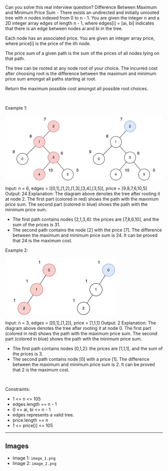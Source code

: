 Can you solve this real interview question? Difference Between Maximum and Minimum Price Sum - There exists an undirected and initially unrooted tree with n nodes indexed from 0 to n - 1. You are given the integer n and a 2D integer array edges of length n - 1, where edges[i] = [ai, bi] indicates that there is an edge between nodes ai and bi in the tree.

Each node has an associated price. You are given an integer array price, where price[i] is the price of the ith node.

The price sum of a given path is the sum of the prices of all nodes lying on that path.

The tree can be rooted at any node root of your choice. The incurred cost after choosing root is the difference between the maximum and minimum price sum amongst all paths starting at root.

Return the maximum possible cost amongst all possible root choices.

 

Example 1:

![Example 1](./image_1.png)


Input: n = 6, edges = [[0,1],[1,2],[1,3],[3,4],[3,5]], price = [9,8,7,6,10,5]
Output: 24
Explanation: The diagram above denotes the tree after rooting it at node 2. The first part (colored in red) shows the path with the maximum price sum. The second part (colored in blue) shows the path with the minimum price sum.
- The first path contains nodes [2,1,3,4]: the prices are [7,8,6,10], and the sum of the prices is 31.
- The second path contains the node [2] with the price [7].
The difference between the maximum and minimum price sum is 24. It can be proved that 24 is the maximum cost.


Example 2:

![Example 2](./image_2.png)


Input: n = 3, edges = [[0,1],[1,2]], price = [1,1,1]
Output: 2
Explanation: The diagram above denotes the tree after rooting it at node 0. The first part (colored in red) shows the path with the maximum price sum. The second part (colored in blue) shows the path with the minimum price sum.
- The first path contains nodes [0,1,2]: the prices are [1,1,1], and the sum of the prices is 3.
- The second path contains node [0] with a price [1].
The difference between the maximum and minimum price sum is 2. It can be proved that 2 is the maximum cost.


 

Constraints:

 * 1 <= n <= 105
 * edges.length == n - 1
 * 0 <= ai, bi <= n - 1
 * edges represents a valid tree.
 * price.length == n
 * 1 <= price[i] <= 105

---

## Images

- Image 1: `image_1.png`
- Image 2: `image_2.png`
